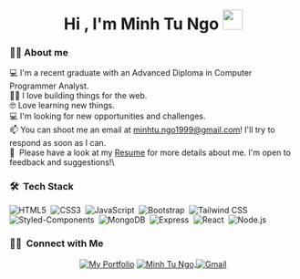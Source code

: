 <h1 align="center">Hi , I'm Minh Tu Ngo <img src="https://media.giphy.com/media/hvRJCLFzcasrR4ia7z/giphy.gif" width="35"></h1>

### :sassy_man:  About me
:computer: I'm a recent graduate with an Advanced Diploma in Computer Programmer Analyst.\
:technologist: I love building things for the web.\
:nerd_face: Love learning new things.\
:computer: I'm looking for new opportunities and challenges.\
📫 You can shoot me an email at minhtu.ngo1999@gmail.com! I'll try to respond as soon as I can.\
📄 &nbsp;Please have a look at my [Resume](https://minhtungo.com//MinhNgoResume.pdf) for more details about me. I'm open to feedback and suggestions!\

### 🛠 &nbsp;Tech Stack
![HTML5](https://img.shields.io/badge/-HTML-05122A?style=flat&logo=HTML5)&nbsp;
![CSS3](https://img.shields.io/badge/-CSS-05122A?style=flat&logo=CSS3&logoColor=1572B6)&nbsp;
![JavaScript](https://img.shields.io/badge/-JavaScript-05122A?style=flat&logo=javascript)&nbsp;
![Bootstrap](https://img.shields.io/badge/-Bootstrap-05122A?style=flat&logo=bootstrap&logoColor=563D7C)&nbsp;
![Tailwind CSS](https://img.shields.io/badge/-Taiwind%20CSS-05122A?style=flat&logo=tailwindcss&logoColor=563D7C)&nbsp;
![Styled-Components](https://img.shields.io/badge/-Styled%20Components-05122A?style=flat&logo=styledcomponents&logoColor=563D7C)&nbsp;
![MongoDB](https://img.shields.io/badge/-MongoDB-05122A?style=flat&logo=mongodb)&nbsp;
![Express](https://img.shields.io/badge/-Express-05122A?style=flat&logo=express)&nbsp;
![React](https://img.shields.io/badge/-React-05122A?style=flat&logo=react)&nbsp;
![Node.js](https://img.shields.io/badge/-Node.js-05122A?style=flat&logo=node.js)


### 🤝🏻 &nbsp;Connect with Me
<div align="center">
  <a href="https://minhtungo.com" target='_blank'><img align="center"
      src="https://img.shields.io/badge/Portfolio-404040?style=for-the-badge&logo=react&logoColor=white"
      alt="My Portfolio" /></a>
  <a href="https://www.linkedin.com/in/minhtungo" target="_blank"><img align="center"
      src="https://img.shields.io/badge/LinkedIn-0077B5?style=for-the-badge&logo=linkedin&logoColor=white"
      alt="Minh Tu Ngo" />
  </a>
    <a href="mailto:minhtu.ngo1999@gmail.com" target="_blank"><img align="center"
      src="https://img.shields.io/badge/Gmail-ff4d4d?style=for-the-badge&logo=gmail&logoColor=white"
      alt="Gmail" />
  </a>
</div>

